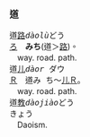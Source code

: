 ### <span lang=zh-tw>道</span>
道[路]()<samp>*dàolù*</samp><kbd>どう<br>[ろ]()</kbd>　<ruby>**みち**(道＞[路]())。</ruby>   
　way.&nbsp;road.&nbsp;path.   
道[儿]()<samp>*dàor* </samp><kbd>ダウ<br>[Ｒ]()</kbd>　<ruby>道<kbd>み<br>ち</kbd>～[儿]()<kbd>[Ｒ]()</kbd>。</ruby>   
　way.&nbsp;road.&nbsp;path.   
道[教]()<samp>*dàojiào*</samp><kbd>どう<br>きょう</kbd>   
　Daoism.

